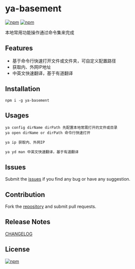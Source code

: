 ya-basement
==========================

[![npm](https://img.shields.io/npm/dm/ya-basement.svg)]()
[![npm](https://img.shields.io/npm/v/ya-basement.svg)]()

本地常用功能操作通过命令集来完成

## Features

* 基于命令行快速打开文件或文件夹，可自定义配置路径
* 获取内、外网IP地址
* 中英文快速翻译，基于有道翻译

## Installation

```shell
npm i -g ya-basement
```        

## Usages

```shell
ya config dirName dirPath 先配置本地常需打开的文件或目录
ya open dirName or dirPath 命令行快速打开

ya ip 获取内、外网IP

ya yd man 中英文快速翻译，基于有道翻译
```

## Issues

Submit the [issues](https://github.com/ybg555/ya-basement/issues) if you find any bug or have any suggestion.

## Contribution

Fork the [repository](https://github.com/ybg555/ya-basement/tree/master) and submit pull requests.
	
## Release Notes

[CHANGELOG](https://github.com/ybg555/ya-basement/blob/master/CHANGELOG.md)
	
## License

[![npm](https://img.shields.io/npm/l/ya-basement.svg)](https://github.com/ybg555/ya-basement/blob/master/LICENSE.md)


